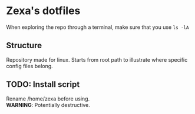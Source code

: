 # Zexa's dotfiles  
When exploring the repo through a terminal, make sure that you use `ls -lA`

## Structure
Repository made for linux.
Starts from root path to illustrate where specific config files belong.

## TODO: Install script
Rename /home/zexa before using.  
**WARNING**: Potentially destructive.

